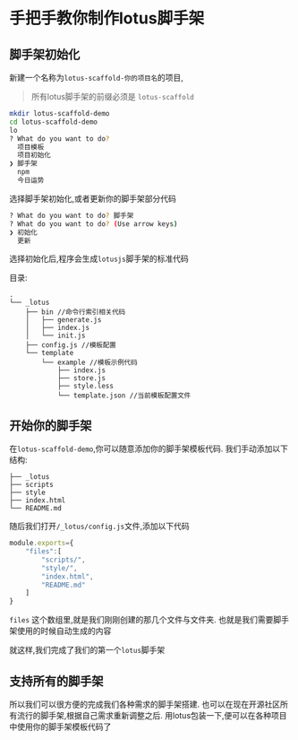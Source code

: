 # 手把手教你制作lotus脚手架

## 脚手架初始化
新建一个名称为`lotus-scaffold-你的项目名`的项目,
> 所有lotus脚手架的前缀必须是 `lotus-scaffold`

```bash
mkdir lotus-scaffold-demo
cd lotus-scaffold-demo
lo
? What do you want to do?
  项目模板
  项目初始化
❯ 脚手架
  npm
  今日运势
```

选择脚手架初始化,或者更新你的脚手架部分代码
```bash
? What do you want to do? 脚手架
? What do you want to do? (Use arrow keys)
❯ 初始化
  更新
```
选择初始化后,程序会生成`lotusjs`脚手架的标准代码

目录:
```
.
└── _lotus
    ├── bin //命令行索引相关代码
    │   ├── generate.js
    │   ├── index.js
    │   └── init.js
    ├── config.js //模板配置
    └── template
        └── example //模板示例代码
            ├── index.js
            ├── store.js
            ├── style.less
            └── template.json //当前模板配置文件

```

## 开始你的脚手架
在`lotus-scaffold-demo`,你可以随意添加你的脚手架模板代码.
我们手动添加以下结构:

```
├── _lotus
├── scripts
├── style
├── index.html
└── README.md
```

随后我们打开`/_lotus/config.js`文件,添加以下代码
```javascript
module.exports={
    "files":[
        "scripts/",
        "style/",
        "index.html",
        "README.md"
    ]
}
```

`files` 这个数组里,就是我们刚刚创建的那几个文件与文件夹.
也就是我们需要脚手架使用的时候自动生成的内容

就这样,我们完成了我们的第一个`lotus`脚手架

## 支持所有的脚手架
所以我们可以很方便的完成我们各种需求的脚手架搭建.
也可以在现在开源社区所有流行的脚手架,根据自己需求重新调整之后.
用lotus包装一下,便可以在各种项目中使用你的脚手架模板代码了